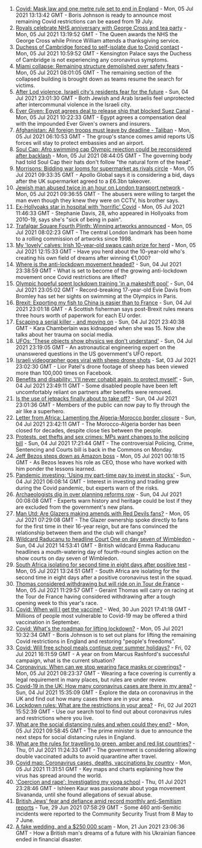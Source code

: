 1. [Covid: Mask law and one metre rule set to end in England](https://www.bbc.co.uk/news/uk-57715496) - Mon, 05 Jul 2021 13:13:42 GMT - Boris Johnson is ready to announce most remaining Covid restrictions can be eased from 19 July.
2. [Royals celebrate NHS anniversary with George Cross and tea party](https://www.bbc.co.uk/news/uk-57714088) - Mon, 05 Jul 2021 13:19:52 GMT - The Queen awards the NHS the George Cross while Prince William attends a thanksgiving service.
3. [Duchess of Cambridge forced to self-isolate due to Covid contact](https://www.bbc.co.uk/news/uk-57721140) - Mon, 05 Jul 2021 10:59:52 GMT - Kensington Palace says the Duchess of Cambridge is not experiencing any coronavirus symptoms.
4. [Miami collapse: Remaining structure demolished over safety fears](https://www.bbc.co.uk/news/world-us-canada-57716934) - Mon, 05 Jul 2021 08:01:05 GMT - The remaining section of the collapsed building is brought down as teams resume the search for victims.
5. [After Lod violence, Israeli city's residents fear for the future](https://www.bbc.co.uk/news/world-middle-east-57698950) - Sun, 04 Jul 2021 23:01:30 GMT - Both Jewish and Arab Israelis feel unprotected after intercommunal violence in the Israeli city.
6. [Ever Given: Egypt agrees deal to release ship that blocked Suez Canal](https://www.bbc.co.uk/news/world-middle-east-57719551) - Mon, 05 Jul 2021 10:22:33 GMT - Egypt agrees a compensation deal with the impounded Ever Given's owners and insurers.
7. [Afghanistan: All foreign troops must leave by deadline - Taliban](https://www.bbc.co.uk/news/world-asia-57714808) - Mon, 05 Jul 2021 06:10:53 GMT - The group's stance comes amid reports US forces will stay to protect embassies and an airport.
8. [Soul Cap: Afro swimming cap Olympic rejection could be reconsidered after backlash](https://www.bbc.co.uk/news/newsbeat-57687096) - Mon, 05 Jul 2021 08:44:05 GMT - The governing body had told Soul Cap their hats don't follow "the natural form of the head".
9. [Morrisons: Bidding war looms for supermarket as rivals circle](https://www.bbc.co.uk/news/business-57718738) - Mon, 05 Jul 2021 09:33:35 GMT - Apollo Global says it is considering a bid, days after the UK supermarket agreed to a £6.3bn takeover.
10. [Jewish man abused twice in an hour on London transport network](https://www.bbc.co.uk/news/uk-england-london-57705786) - Mon, 05 Jul 2021 09:36:55 GMT - The abusers were willing to target the man even though they knew they were on CCTV, his brother says.
11. [Ex-Hollyoaks star in hospital with 'horrific' Covid](https://www.bbc.co.uk/news/entertainment-arts-57719445) - Mon, 05 Jul 2021 11:46:33 GMT - Stephanie Davis, 28, who appeared in Hollyoaks from 2010-19, says she's "sick of being in pain".
12. [Trafalgar Square Fourth Plinth: Winning artworks announced](https://www.bbc.co.uk/news/uk-england-london-57699300) - Mon, 05 Jul 2021 08:02:23 GMT - The central London landmark has been home to a rolling commission of artworks since 1998.
13. [My 'lovely' calves: Irish 10-year-old swaps cash prize for herd](https://www.bbc.co.uk/news/world-europe-57722196) - Mon, 05 Jul 2021 12:15:33 GMT - Have you herd about the 10-year-old who's creating his own field of dreams after winning €1,000?
14. [Where is the anti-lockdown movement headed?](https://www.bbc.co.uk/news/uk-57702177) - Sun, 04 Jul 2021 23:38:59 GMT - What is set to become of the growing anti-lockdown movement once Covid restrictions are lifted?
15. [Olympic hopeful spent lockdown training 'in a makeshift pool'](https://www.bbc.co.uk/news/uk-england-london-57672878) - Sun, 04 Jul 2021 23:05:02 GMT - Record-breaking 17-year-old Evie Davis from Bromley has set her sights on swimming at the Olympics in Paris.
16. [Brexit: Exporting my fish to China is easier than to France](https://www.bbc.co.uk/news/uk-57696461) - Sun, 04 Jul 2021 23:01:18 GMT - A Scottish fisherman says post-Brexit rules means three hours worth of paperwork for each EU order.
17. [Escaping a serial killer - and moving on](https://www.bbc.co.uk/news/newsbeat-57657820) - Sun, 04 Jul 2021 23:40:38 GMT - Kara Chamberlain was kidnapped when she was 15. Now she talks about her trauma on social media.
18. [UFOs: 'These objects show physics we don't understand'](https://www.bbc.co.uk/news/world-us-canada-57698819) - Sun, 04 Jul 2021 23:19:05 GMT - An astronautical engineering expert on the unanswered questions in the US government's UFO report.
19. [Israeli videographer goes viral with sheep drone shots](https://www.bbc.co.uk/news/world-middle-east-57690125) - Sat, 03 Jul 2021 23:02:30 GMT - Lior Patel's drone footage of sheep has been viewed more than 100,000 times on Facebook.
20. [Benefits and disability: 'I'll never cohabit again, to protect myself'](https://www.bbc.co.uk/news/disability-57482418) - Sun, 04 Jul 2021 23:49:11 GMT - Some disabled people have been left uncomfortably reliant on partners after benefits were removed.
21. [Is the use of jetpacks finally about to take off?](https://www.bbc.co.uk/news/business-57652297) - Sun, 04 Jul 2021 23:01:36 GMT - Members of the public can now pay to fly through the air like a superhero.
22. [Letter from Africa: Lamenting the Algeria-Morocco border closure](https://www.bbc.co.uk/news/world-africa-57467644) - Sun, 04 Jul 2021 23:42:11 GMT - The Morocco-Algeria border has been closed for decades, despite close ties between the people.
23. [Protests, pet thefts and sex crimes: MPs want changes to the policing bill](https://www.bbc.co.uk/news/uk-politics-57680917) - Sun, 04 Jul 2021 17:21:44 GMT - The controversial Policing, Crime, Sentencing and Courts bill is back in the Commons on Monday.
24. [Jeff Bezos steps down as Amazon boss](https://www.bbc.co.uk/news/technology-57704479) - Mon, 05 Jul 2021 00:18:15 GMT - As Bezos leaves his role as CEO, those who have worked with him ponder the lessons learned.
25. [Pandemic investing: 'Using my part-time pay to invest in stocks'](https://www.bbc.co.uk/news/uk-wales-57499560) - Sun, 04 Jul 2021 06:08:14 GMT - Interest in investing and trading grew during the Covid pandemic, but experts warn of the risks.
26. [Archaeologists dig in over planning reforms row](https://www.bbc.co.uk/news/uk-57334928) - Sun, 04 Jul 2021 00:08:08 GMT - Experts warn history and heritage could be lost if they are excluded from the government's new plans.
27. [Man Utd: Are Glazers making amends with Red Devils fans?](https://www.bbc.co.uk/sport/football/57686531) - Mon, 05 Jul 2021 07:29:08 GMT - The Glazer ownership spoke directly to fans for the first time in their 16-year reign, but are fans convinced the relationship between them and the club will change?
28. [Wildcard Raducanu to headline Court One on day seven of Wimbledon](https://www.bbc.co.uk/sport/tennis/57712820) - Sun, 04 Jul 2021 14:53:41 GMT - British wildcard Emma Raducanu headlines a mouth-watering day of fourth-round singles action on the show courts on day seven of Wimbledon.
29. [South Africa isolating for second time in eight days after positive test](https://www.bbc.co.uk/sport/rugby-union/57724192) - Mon, 05 Jul 2021 13:24:51 GMT - South Africa are isolating for the second time in eight days after a positive coronavirus test in the squad.
30. [Thomas considered withdrawing but will ride on in Tour de France](https://www.bbc.co.uk/sport/cycling/57698080) - Mon, 05 Jul 2021 11:29:57 GMT - Geraint Thomas will carry on racing at the Tour de France having considered withdrawing after a tough opening week to this year's race.
31. [Covid: When will I get the vaccine?](https://www.bbc.co.uk/news/health-55045639) - Wed, 30 Jun 2021 17:41:18 GMT - Millions of people most vulnerable to Covid-19 may be offered a third vaccination in September.
32. [Covid: What's the roadmap for lifting lockdown?](https://www.bbc.co.uk/news/explainers-52530518) - Mon, 05 Jul 2021 10:32:34 GMT - Boris Johnson is to set out plans for lifting the remaining Covid restrictions in England and restoring "people's freedoms".
33. [Covid: Will free school meals continue over summer holidays?](https://www.bbc.co.uk/news/explainers-53053337) - Fri, 02 Jul 2021 16:11:59 GMT - A year on from Marcus Rashford's successful campaign, what is the current situation?
34. [Coronavirus: When can we stop wearing face masks or coverings?](https://www.bbc.co.uk/news/health-51205344) - Mon, 05 Jul 2021 08:23:37 GMT - Wearing a face covering is currently a legal requirement in many places, but rules are under review.
35. [Covid-19 in the UK: How many coronavirus cases are there in my area?](https://www.bbc.co.uk/news/uk-51768274) - Sun, 04 Jul 2021 15:35:09 GMT - Explore the data on coronavirus in the UK and find out how many cases there are in your area.
36. [Lockdown rules: What are the restrictions in your area?](https://www.bbc.co.uk/news/uk-54373904) - Fri, 02 Jul 2021 15:52:39 GMT - Use our search tool to find out about coronavirus rules and restrictions where you live.
37. [What are the social distancing rules and when could they end?](https://www.bbc.co.uk/news/uk-51506729) - Mon, 05 Jul 2021 09:58:45 GMT - The prime minister is due to announce the next steps for social distancing rules in England.
38. [What are the rules for travelling to green, amber and red list countries?](https://www.bbc.co.uk/news/explainers-52544307) - Thu, 01 Jul 2021 11:24:33 GMT - The government is considering allowing double vaccinated adults to avoid quarantine after travel.
39. [Covid map: Coronavirus cases, deaths, vaccinations by country](https://www.bbc.co.uk/news/world-51235105) - Mon, 05 Jul 2021 11:31:51 GMT - Key maps and charts explaining how the virus has spread around the world.
40. ['Coercion and rape': Investigating my yoga school](https://www.bbc.co.uk/news/world-asia-india-57400014) - Thu, 01 Jul 2021 23:28:46 GMT - Ishleen Kaur was passionate about yoga movement Sivananda, until she found allegations of sexual abuse.
41. [British Jews' fear and defiance amid record monthly anti-Semitism reports](https://www.bbc.co.uk/news/uk-57339266) - Tue, 29 Jun 2021 07:58:29 GMT - Some 460 anti-Semitic incidents were reported to the Community Security Trust from 8 May to 7 June.
42. [A fake wedding, and a $250,000 scam](https://www.bbc.co.uk/news/world-europe-57358241) - Mon, 21 Jun 2021 23:06:36 GMT - How a British man's dreams of a future with his Ukrainian fiancee ended in financial disaster.

